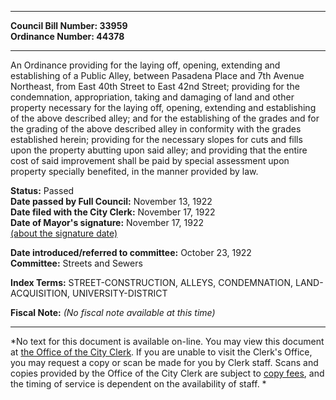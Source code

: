 * * * * *  
  
**Council Bill Number: [](#h0)[](#h2)33959**   
**Ordinance Number: 44378**  
  
* * * * *  
  
An Ordinance providing for the laying off, opening, extending and establishing of a Public Alley, between Pasadena Place and 7th Avenue Northeast, from East 40th Street to East 42nd Street; providing for the condemnation, appropriation, taking and damaging of land and other property necessary for the laying off, opening, extending and establishing of the above described alley; and for the establishing of the grades and for the grading of the above described alley in conformity with the grades established herein; providing for the necessary slopes for cuts and fills upon the property abutting upon said alley; and providing that the entire cost of said improvement shall be paid by special assessment upon property specially benefited, in the manner provided by law.  
  
**Status:** Passed   
**Date passed by Full Council:** November 13, 1922   
**Date filed with the City Clerk:** November 17, 1922   
**Date of Mayor's signature:** November 17, 1922   
[(about the signature date)](/~public/approvaldate.htm)   
  
  
**Date introduced/referred to committee:** October 23, 1922   
**Committee:** Streets and Sewers   
  
**Index Terms:** STREET-CONSTRUCTION, ALLEYS, CONDEMNATION, LAND-ACQUISITION, UNIVERSITY-DISTRICT  
  
**Fiscal Note:** *(No fiscal note available at this time)*  
  
* * * * *  
  
*No text for this document is available on-line. You may view this document at [the Office of the City Clerk](http://www.seattle.gov/leg/clerk/contactUs.htm). If you are unable to visit the Clerk's Office, you may request a copy or scan be made for you by Clerk staff. Scans and copies provided by the Office of the City Clerk are subject to [copy fees](http://clerk.seattle.gov/~public/clerkfees.htm), and the timing of service is dependent on the availability of staff. *  
  
  
